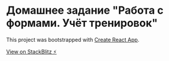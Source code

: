 # Домашнее задание "Работа с формами. Учёт тренировок"

This project was bootstrapped with [Create React App](https://github.com/facebook/create-react-app).

[View on StackBlitz ⚡️](https://stackblitz.com/edit/react-swlwgs)